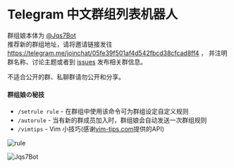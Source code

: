 # Telegram 中文群组列表机器人

群组娘本体为 [@Jqs7Bot](https://telegram.me/Jqs7Bot)<br/>
推荐新的群组地址，请将邀请链接发往
https://telegram.me/joinchat/05fe39f501af4d542fbcd38cfcad8ff4 ，
并注明群名称、讨论主题或者到
[issues](https://github.com/jqs7/telegram-chinese-groups/issues)
发布相关群信息。

不适合公开的群、私聊群请勿公开和分享。

#### 群组娘の秘技

- `/setrule rule` - 在群组中使用该命令可为群组设定自定义规则
- `/autorule` - 当有新的群成员加入时，群组娘会自动发送一次群组规则
- `/vimtips` - Vim 小技巧(感谢[vim-tips.com](http://vim-tips.com/about)提供的API)

![rule](http://ww4.sinaimg.cn/large/71d9577dgw1etw9fkwwdsj20bc09xgnh.jpg)

![Jqs7Bot](http://ww4.sinaimg.cn/large/71d9577dgw1etu6xt5t3vj20zk0k0q9u.jpg)
